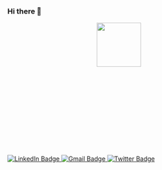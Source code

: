 ### Hi there 👋

<div id="header" align="center" style="height: 300px; width 350px;">
  <img src="https://media.giphy.com/media/Dh5q0sShxgp13DwrvG/giphy.gif" width="100"/>
</div>

<div id="badges">
  <a href="https://www.linkedin.com/in/kamau-seffu-687521160/">
    <img src="https://img.shields.io/badge/LinkedIn-blue?style=for-the-badge&logo=linkedin&logoColor=white" alt="LinkedIn Badge"/>
  </a>
  <a href="your-youtube-URL">
    <img src="https://img.shields.io/badge/YouTube-red?style=for-the-badge&logo=youtube&logoColor=white" alt="Gmail Badge"/>
  </a>
  <a href="https://mobile.twitter.com/Therealpunduh">
    <img src="https://img.shields.io/badge/Twitter-blue?style=for-the-badge&logo=twitter&logoColor=white" alt="Twitter Badge"/>
  </a>
</div>


<!--
**SeffuCodeIT/SeffuCodeIT** is a ✨ _special_ ✨ repository because its `README.md` (this file) appears on your GitHub profile.

Here are some ideas to get you started:

- 🔭 I’m currently working on ...
- 🌱 I’m currently learning ...
- 👯 I’m looking to collaborate on ...
- 🤔 I’m looking for help with ...
- 💬 Ask me about ...
- 📫 How to reach me: ...
- 😄 Pronouns: ...
- ⚡ Fun fact: ...
-->
